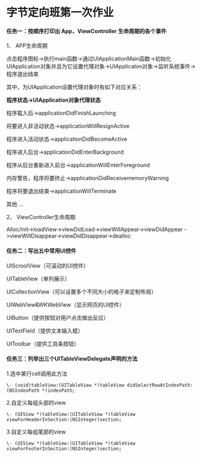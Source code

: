 # 字节定向班第一次作业

#### 任务一：按顺序打印出 App、ViewController 生命周期的各个事件

1、    APP生命周期

点击程序图标->执行main函数->通过UIApplicationMain函数->初始化UIApplication对象并且为它设置代理对象->UIApplicaton对象->监听系统事件->程序退出结束

其中，为UIApplication设置代理对象时有如下对应关系：

**程序状态->UIApplication对象代理状态**

程序载入后->applicationDidFinishLaunching

将要进入非活动状态->applicationWillResignActive

程序进入活动状态->applicationDidBecomeActive

程序进入后台->applicationDidEnterBackground

程序从后台重新进入前台->applicationWillEnterForeground

内存警告，程序将要终止->applicationDidReceivememoryWarning

程序将要退出结束->applicationWillTerminate

其他 …

2、    ViewController生命周期

Alloc/init->loadView->viewDidLoad->viewWillAppear->viewDidAppear ->viewWillDisappear->viewDidDisappear->dealloc

#### 任务二：写出五中常用UI控件

UIScroolView（可滚动的UI控件）

UITableView（单列展示）

UICollectionView（可以设置多个不同大小的格子来定制布局）

UIWebView&WKWebView（显示网页的UI控件）

UIButton（提供按钮对用户点击做出反应）

UITextField（提供文本输入框）

UIToolbar（提供工具条按钮）

#### 任务三：列举出三个UITableViewDelegate声明的方法

1.选中某行cell调用此方法

`\- (void)tableView:(UITableView *)tableView didSelectRowAtIndexPath:(NSIndexPath *)indexPath;`

2.自定义每组头部的view

`\- (UIView *)tableView:(UITableView *)tableView viewForHeaderInSection:(NSInteger)section;`

3.自定义每组尾部的view

`\- (UIView *)tableView:(UITableView *)tableView viewForFooterInSection:(NSInteger)section;`

 

 

 